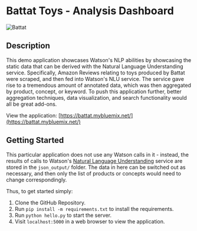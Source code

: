 # Battat Toys - Analysis Dashboard

![Battat](https://github.com/DylanSpicker/battat_py/raw/master/readme_img/battat.gif)

## Description
This demo application showcases Watson's NLP abilities by showcasing the static data that can be derived with the Natural Language Understanding service. Specifically, Amazon Reviews relating to toys produced by Battat were scraped, and then fed into Watson's NLU service. The service gave rise to a tremendous amount of annotated data, which was then aggregated by product, concept, or keyword. To push this application further, better aggregation techniques, data visualization, and search functionality would all be great add-ons.

View the application: [https://battat.mybluemix.net/](https://battat.mybluemix.net/)

## Getting Started
This particular application does not use any Watson calls in it - instead, the results of calls to Watson's [Natural Language Understanding](https://www.ibm.com/watson/services/natural-language-understanding/) service are stored in the ```json_output/``` folder. The data in here can be switched out as necessary, and then only the list of products or concepts would need to change correspondingly. 

Thus, to get started simply:

1. Clone the GitHub Repository.
2. Run `pip install -m requirements.txt` to install the requirements.
3. Run `python hello.py` to start the server.
4. Visit `localhost:5000` in a web browser to view the application.